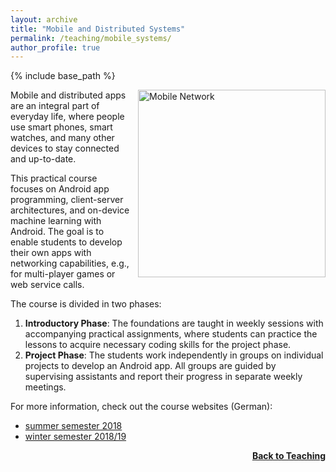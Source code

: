 ```yaml
---
layout: archive
title: "Mobile and Distributed Systems"
permalink: /teaching/mobile_systems/
author_profile: true
---
```


{% include base_path %}

<img src="https://thomyphan.github.io/images/teaching/msp.png" title="Mobile Network" style="float:right; width:225pt;padding-left:10px;"  alt="Mobile Network"/>

Mobile and distributed apps are an integral part of everyday life, where people use smart phones, smart watches, and many other devices to stay connected and up-to-date.

This practical course focuses on Android app programming, client-server architectures, and on-device machine learning with Android. The goal is to enable students to develop their own apps with networking capabilities, e.g., for multi-player games or web service calls.

The course is divided in two phases:
1. **Introductory Phase**: The foundations are taught in weekly sessions with accompanying practical assignments, where students can practice the lessons to acquire necessary coding skills for the project phase.
2. **Project Phase**: The students work independently in groups on individual projects to develop an Android app. All groups are guided by supervising assistants and report their progress in separate weekly meetings.

For more information, check out the course websites (German):
- [summer semester 2018](https://www.mobile.ifi.lmu.de/lehrveranstaltungen/praktikum-mobile-und-verteilte-systeme-sose18/)
- [winter semester 2018/19](https://www.mobile.ifi.lmu.de/lehrveranstaltungen/msp-ws1819/)

<div style="float: right;">
    <a href="https://thomyphan.github.io/teaching/"><strong>Back to Teaching</strong></a>
</div>